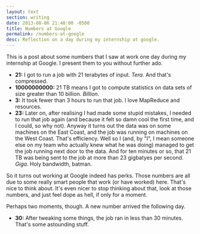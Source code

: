 ```yaml
---
layout: text
section: writing
date: 2013-08-06 21:40:00 -0500
title: Numbers at Google
permalink: /numbers-at-google
desc: Reflection on a day during my internship at google.
---
```


This is a post about some numbers that I saw at work one day during my
internship at Google. I present them to you without further ado.

- **21:** I got to run a job with 21 terabytes of input. *Tera*. And
          that's compressed.
- **10000000000:** 21 TB means I got to compute statistics on data
                   sets of size greater than 10 billion. *Billion*.
- **3:** It took fewer than 3 hours to run that job. I love MapReduce
         and resources.
- **23:** Later on, after realising I had made some stupid mistakes, I
          needed to run that job again (and because it felt so damn
          cool the first time, and I could, so why not). Anyway it
          turns out the data was on some machines on the East Coast,
          and the job was running on machines on the West
          Coast. That's efficiency. Well so I (and, by "I", I mean
          someone else on my team who actually knew what he was doing)
          managed to get the job running next door to the data. And
          for ten minutes or so, that 21 TB was being sent to the job
          at more than 23 gigbatyes per second. *Giga*. Holy
          bandwidth, batman.

So it turns out working at Google indeed has perks. Those numbers are
all due to some really smart people that work (or have worked)
here. That's nice to think about. It's even nicer to stop thinking
about that, look at those numbers, and just feel dope as hell, if
only for a moment.

Perhaps two moments, though. A new number arrived the following day.

- **30:** After tweaking some things, the job ran in less than 30
          minutes. That's some astounding stuff.
